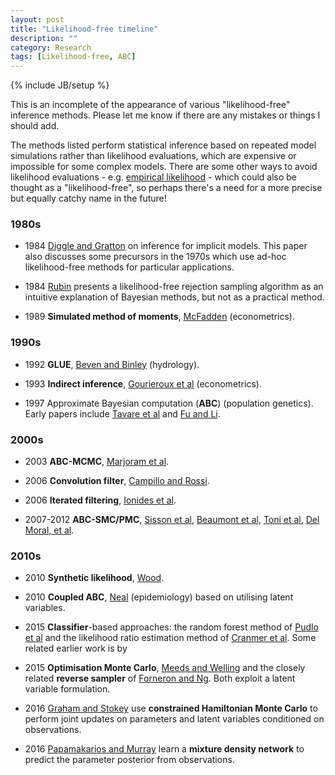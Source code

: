 ```yaml
---
layout: post
title: "Likelihood-free timeline"
description: ""
category: Research
tags: [Likelihood-free, ABC]
---
```

{% include JB/setup %}

This is an incomplete of the appearance of various "likelihood-free" inference methods.
Please let me know if there are any mistakes or things I should add.

The methods listed perform statistical inference based on repeated model simulations rather than likelihood evaluations, which are expensive or impossible for some complex models.
There are some other ways to avoid likelihood evaluations - e.g. [empirical likelihood](http://www.pnas.org/content/110/4/1321.short) - which could also be thought as a "likelihood-free", so perhaps there's a need for a more precise but equally catchy name in the future!

### 1980s

- 1984 [Diggle and Gratton](http://www.jstor.org/stable/2345504) on inference for implicit models. This paper also discusses some precursors in the 1970s which use ad-hoc likelihood-free methods for particular applications.

- 1984 [Rubin](http://projecteuclid.org/euclid.aos/1176346785) presents a likelihood-free rejection sampling algorithm as an intuitive explanation of Bayesian methods, but not as a practical method.

- 1989 **Simulated method of moments**, [McFadden](http://www.jstor.org/stable/1913621) (econometrics).

### 1990s

- 1992 **GLUE**, [Beven and Binley](http://onlinelibrary.wiley.com/doi/10.1002/hyp.3360060305/abstract) (hydrology).

- 1993 **Indirect inference**, [Gourieroux et al](http://onlinelibrary.wiley.com/doi/10.1002/jae.3950080507/abstract) (econometrics).

- 1997 Approximate Bayesian computation (**ABC**) (population genetics). Early papers include [Tavare et al](http://www.genetics.org/content/145/2/505.short) and [Fu and Li](http://mbe.oxfordjournals.org/content/14/2/195.short).

### 2000s

- 2003 **ABC-MCMC**, [Marjoram et al](http://www.pnas.org/content/100/26/15324.full).

- 2006 **Convolution filter**, [Campillo and Rossi](http://ieeexplore.ieee.org/xpls/abs_all.jsp?arnumber=4177291).

- 2006 **Iterated filtering**, [Ionides et al](http://www.pnas.org/content/103/49/18438.short).

- 2007-2012 **ABC-SMC/PMC**, [Sisson et al](http://www.pnas.org/content/104/6/1760.full), [Beaumont et al](http://biomet.oxfordjournals.org/content/96/4/983), [Toni et al](http://rsif.royalsocietypublishing.org/content/6/31/187), [Del Moral, et al](http://link.springer.com/article/10.1007/s11222-011-9271-y).

### 2010s

- 2010 **Synthetic likelihood**, [Wood](http://www.nature.com/nature/journal/v466/n7310/abs/nature09319.html).

- 2010 **Coupled ABC**, [Neal](http://link.springer.com/article/10.1007/s11222-010-9216-x) (epidemiology) based on utilising latent variables.

- 2015 **Classifier**-based approaches: the random forest method of [Pudlo et al](http://bioinformatics.oxfordjournals.org/content/early/2015/12/23/bioinformatics.btv684.abstract) and the likelihood ratio estimation method of [Cranmer et al](http://arxiv.org/abs/1506.02169). Some related earlier work is by

- 2015 **Optimisation Monte Carlo**, [Meeds and Welling](http://papers.nips.cc/paper/5881-optimization-monte-carlo-efficient-and-embarrassingly-parallel-likelihood-free-inference) and the closely related **reverse sampler** of [Forneron and Ng](http://arxiv.org/abs/1506.04017).
Both exploit a latent variable formulation.

- 2016 [Graham and Stokey](http://arxiv.org/abs/1605.07826) use **constrained Hamiltonian Monte Carlo** to perform joint updates on parameters and latent variables conditioned on observations.

- 2016 [Papamakarios and Murray](http://arxiv.org/abs/1605.06376) learn a **mixture density network** to predict the parameter posterior from observations.
